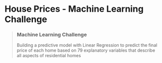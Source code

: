 # House Prices - Machine Learning Challenge

> ### Machine Learning Challenge
> 
> Building a predictive model 
> with Linear Regression
> to predict the final price of each home
> based on 79 explanatory variables that describe
> all aspects of residential homes  

